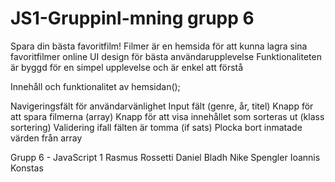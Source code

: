 # JS1-Gruppinl-mning grupp 6
Spara din bästa favoritfilm!
Filmer är en hemsida för att kunna lagra sina favoritfilmer online 
UI design för bästa användarupplevelse
Funktionaliteten är byggd för en simpel upplevelse och är enkel att förstå

Innehåll och funktionalitet av hemsidan();

Navigeringsfält för användarvänlighet
Input fält (genre, år, titel)
Knapp för att spara filmerna (array)
Knapp för att visa innehållet som sorteras ut (klass sortering)
Validering ifall fälten är tomma (if sats)
Plocka bort inmatade värden från array


Grupp 6 - JavaScript 1
Rasmus Rossetti
Daniel Bladh
Nike Spengler
Ioannis Konstas
